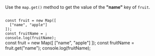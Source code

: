 Use the `map.get()` method
to get the value of
the **"name"** key of `fruit`.

<codeblock type="exercise" language="javascript" testMode="fixedInput">
<code>
const fruit = new Map([
  ["name", "apple"]
]);
const fruitName = ;
console.log(fruitName);
</code>

<solution>
const fruit = new Map([
  ["name", "apple"]
]);
const fruitName = fruit.get("name");
console.log(fruitName);
</solution>
</codeblock>